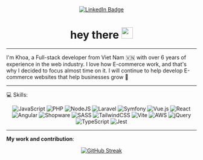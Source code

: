 <div id="badges" align="center">
  <a href="https://www.linkedin.com/in/khoa-ph%E1%BA%A1m-a3a8091b0/" target="_blank">
    <img src="https://img.shields.io/badge/LinkedIn-blue?style=for-the-badge&logo=linkedin&logoColor=white" alt="LinkedIn Badge"/>
  </a>

  <h1>
    hey there
    <img src="https://media.giphy.com/media/hvRJCLFzcasrR4ia7z/giphy.gif" width="30px"/>
  </h1>
</div>

---

I'm Khoa, a Full-stack developer from Viet Nam :vietnam: with over 6 years of experience in the web industry. I love how E-commerce work, and that's why I decided to focus almost time on it. I will continue to help develop E-commerce websites that help businesses grow 🚀

---

:computer:	Skills:

<div align="center">
  
![JavaScript](https://img.shields.io/badge/javascript-%23323330.svg?style=for-the-badge&logo=javascript&logoColor=%23F7DF1E)
![PHP](https://img.shields.io/badge/php-%23777BB4.svg?style=for-the-badge&logo=php&logoColor=white)
![NodeJS](https://img.shields.io/badge/node.js-6DA55F?style=for-the-badge&logo=node.js&logoColor=white)
![Laravel](https://img.shields.io/badge/laravel-FFFFFF?style=for-the-badge&logo=laravel)
![Symfony](https://img.shields.io/badge/symfony-000000?style=for-the-badge&logo=symfony)
![Vue.js](https://img.shields.io/badge/vuejs-%2335495e.svg?style=for-the-badge&logo=vuedotjs&logoColor=%234FC08D)
![React](https://img.shields.io/badge/react-%2320232a.svg?style=for-the-badge&logo=react&logoColor=%2361DAFB)
![Angular](https://img.shields.io/badge/angular-%23DD0031.svg?style=for-the-badge&logo=angular&logoColor=white)
![Shopware](https://img.shields.io/badge/shopware-blue?style=for-the-badge&logo=shopware&logoColor=white)
![SASS](https://img.shields.io/badge/SASS-hotpink.svg?style=for-the-badge&logo=SASS&logoColor=white)
![TailwindCSS](https://img.shields.io/badge/tailwindcss-%2338B2AC.svg?style=for-the-badge&logo=tailwind-css&logoColor=white)
![Vite](https://img.shields.io/badge/vite-%23646CFF.svg?style=for-the-badge&logo=vite&logoColor=white)
![AWS](https://img.shields.io/badge/aws-272e3b.svg?style=for-the-badge&logo=amazonaws)
![jQuery](https://img.shields.io/badge/jquery-%230769AD.svg?style=for-the-badge&logo=jquery&logoColor=white)
![TypeScript](https://img.shields.io/badge/typescript-%23007ACC.svg?style=for-the-badge&logo=typescript&logoColor=white)
![Jest](https://img.shields.io/badge/-jest-%23C21325?style=for-the-badge&logo=jest&logoColor=white)
  
 </div>

---

**My work and contribution**:

<div align="center">
  
[![GitHub Streak](http://github-readme-streak-stats.herokuapp.com?user=pbtkhoa&theme=dark&background=000000)](https://git.io/streak-stats)
  
</div>




